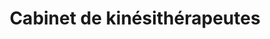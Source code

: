 ---
title: "Cabinet de kinésithérapeutes"
url: /cayenne/cabinet-de-kinesitherapeutes/
shop: massage
---